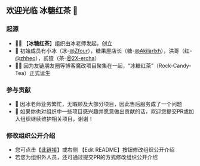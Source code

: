 ## 欢迎光临 冰糖红茶 👋

### 起源
- 🙋‍♀️ 【**冰糖红茶**】组织由冰老师发起，创立
- 🌈 初始成员有小冰（冰-[@Zfour](https://github.com/Zfour)），糖果屋店长（糖-[@Akilarlxh](https://github.com/Akilarlxh)），洪哥（红-[@zhheo](https://github.com/zhheo)），贰猹（茶-[@2X-ercha](https://github.com/2X-ercha)）
- 👩‍💻 因为友链朋友圈等博客魔改项目聚集在一起，“冰糖红茶”（Rock-Candy-Tea）正式诞生

### 参与贡献
- 🍿 因冰老师业务繁忙，无暇顾及大部分项目，因此售后服务成了一个问题
- 🧙 如果你也对组织中一些项目感兴趣并愿意做出贡献的话，欢迎您提交PR或加入组织继续维护相关项目，谢谢！

### 修改组织公开介绍
- 您可点击【[此链接](https://github.com/Rock-Candy-Tea/.github/edit/main/profile/README.md)】或右侧 【Edit README】按钮修改组织公开介绍
- 若您为组织外人员，还可通过提交PR的方式修改组织公开介绍
